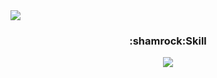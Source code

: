 <img src="https://capsule-render.vercel.app/api?type=rect&color=gradient&customColorList=0&height=300&section=header&text=Hello:)&fontSize=90" align=center>

<h3 align=center>:shamrock:Skill</h3>

<div align=center><img src="https://img.shields.io/badge/Python-3776AB?style=plastic&logo=Python&logoColor=white"/></div>


<!--
**swooojin/swooojin** is a ✨ _special_ ✨ repository because its `README.md` (this file) appears on your GitHub profile.

Here are some ideas to get you started:

- 🔭 I’m currently working on ...
- 🌱 I’m currently learning ...
- 👯 I’m looking to collaborate on ...
- 🤔 I’m looking for help with ...
- 💬 Ask me about ...
- 📫 How to reach me: ...
- 😄 Pronouns: ...
- ⚡ Fun fact: ...
-->
